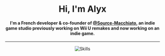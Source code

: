 <div align="center">
  <h1 align="center">
    Hi, I'm Alyx
  </h1>
  <h4 align="center">
    I'm a French developer & co-founder of <a href="https://github.com/Source-Macchiato">@Source-Macchiato</a>, an indie game studio previously working on Wii U remakes and now working on an indie game.
  </h4>
</div>

---

<div align="center">
  <img src="https://skillicons.dev/icons?i=cs,unity,visualstudio,html,css,php)](https://skillicons.dev" alt="Skills" />
</div>

